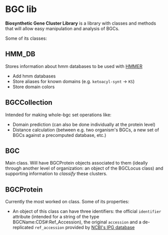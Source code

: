 # BGC lib

**Biosynthetic Gene Cluster Library** is a library with classes and methods that will allow easy manipulation and analysis of BGCs. 

Some of its classes:

## HMM_DB

Stores information about hmm databases to be used with [HMMER](http://hmmer.org/)
- Add hmm databases
- Store aliases for known domains (e.g. `ketoacyl-synt` -> `KS`)
- Store domain colors

## BGCCollection

Intended for making whole-bgc set operations like:
- Domain prediction (can also be done individually at the protein level)
- Distance calculation (between e.g. two organism's BGCs, a new set of BGCs against a precomputed database, etc.)

## BGC

Main class. Will have BGCProtein objects associated to them (ideally through another level of organization: an object of the BGCLocus class) and supporting information to *classify* these clusters.

## BGCProtein

Currently the most worked on class. Some of its properties:
* An object of this class can have three identifiers: the official `identifier` attribute (intended for a string of the type BGCName:CDS#:Ref_Accession), the original `accession` and a de-replicated `ref_accession` provided by [NCBI's IPG database](https://www.ncbi.nlm.nih.gov/ipg)
